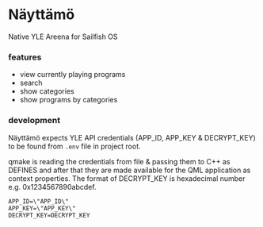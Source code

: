 # Näyttämö

Native YLE Areena for Sailfish OS

### features

* view currently playing programs
* search
* show categories
* show programs by categories

### development

Näyttämö expects YLE API credentials (APP_ID, APP_KEY & DECRYPT_KEY) to be found from `.env` file in project root.

qmake is reading the credentials from file & passing them to C++ as DEFINES and after that they are made available for the QML application as context properties. The format of DECRYPT_KEY is hexadecimal number e.g. 0x1234567890abcdef.

```
APP_ID=\"APP_ID\"
APP_KEY=\"APP_KEY\"
DECRYPT_KEY=DECRYPT_KEY
```
